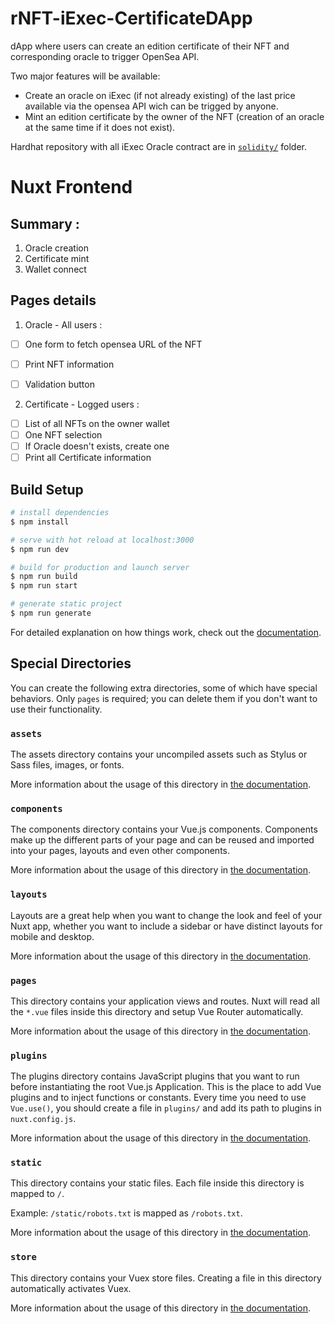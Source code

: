 # rNFT-iExec-CertificateDApp

dApp where users can create an edition certificate of their NFT and corresponding oracle to trigger OpenSea API.

Two major features will be available:
- Create an oracle on iExec (if not already existing) of the last price available via the opensea API wich can be trigged by anyone.
- Mint an edition certificate by the owner of the NFT (creation of an oracle at the same time if it does not exist).

Hardhat repository with all iExec Oracle contract are in [`solidity/`]("https://github.com/realNFT/rNFT-iExec-CertificateDApp/tree/main/solidity") folder.

# Nuxt Frontend
## Summary : 
1. Oracle creation
2. Certificate mint
3. Wallet connect

## Pages details

1. Oracle - All users :
	
- [ ] One form to fetch opensea URL of the NFT
- [ ] Print NFT information
- [ ] Validation button 
	
	
2. Certificate - Logged users : 
- [ ] List of all NFTs on the owner wallet
- [ ] One NFT selection
- [ ] If Oracle doesn't exists, create one
- [ ] Print all Certificate information

## Build Setup

```bash
# install dependencies
$ npm install

# serve with hot reload at localhost:3000
$ npm run dev

# build for production and launch server
$ npm run build
$ npm run start

# generate static project
$ npm run generate
```

For detailed explanation on how things work, check out the [documentation](https://nuxtjs.org).

## Special Directories

You can create the following extra directories, some of which have special behaviors. Only `pages` is required; you can delete them if you don't want to use their functionality.

### `assets`

The assets directory contains your uncompiled assets such as Stylus or Sass files, images, or fonts.

More information about the usage of this directory in [the documentation](https://nuxtjs.org/docs/2.x/directory-structure/assets).

### `components`

The components directory contains your Vue.js components. Components make up the different parts of your page and can be reused and imported into your pages, layouts and even other components.

More information about the usage of this directory in [the documentation](https://nuxtjs.org/docs/2.x/directory-structure/components).

### `layouts`

Layouts are a great help when you want to change the look and feel of your Nuxt app, whether you want to include a sidebar or have distinct layouts for mobile and desktop.

More information about the usage of this directory in [the documentation](https://nuxtjs.org/docs/2.x/directory-structure/layouts).


### `pages`

This directory contains your application views and routes. Nuxt will read all the `*.vue` files inside this directory and setup Vue Router automatically.

More information about the usage of this directory in [the documentation](https://nuxtjs.org/docs/2.x/get-started/routing).

### `plugins`

The plugins directory contains JavaScript plugins that you want to run before instantiating the root Vue.js Application. This is the place to add Vue plugins and to inject functions or constants. Every time you need to use `Vue.use()`, you should create a file in `plugins/` and add its path to plugins in `nuxt.config.js`.

More information about the usage of this directory in [the documentation](https://nuxtjs.org/docs/2.x/directory-structure/plugins).

### `static`

This directory contains your static files. Each file inside this directory is mapped to `/`.

Example: `/static/robots.txt` is mapped as `/robots.txt`.

More information about the usage of this directory in [the documentation](https://nuxtjs.org/docs/2.x/directory-structure/static).

### `store`

This directory contains your Vuex store files. Creating a file in this directory automatically activates Vuex.

More information about the usage of this directory in [the documentation](https://nuxtjs.org/docs/2.x/directory-structure/store).
